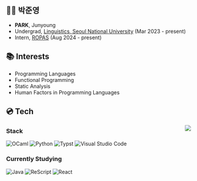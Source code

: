 ## 👨‍💻 박준영
- **PARK**, Junyoung
- Undergrad, [Linguistics, Seoul National University](https://linguist.snu.ac.kr) (Mar 2023 - present)
- Intern, [ROPAS](https://ropas.snu.ac.kr) (Aug 2024 - present)

## 📚 Interests
- Programming Languages
- Functional Programming
- Static Analysis
- Human Factors in Programming Languages

## 💿 Tech
<a href="https://github.com/anuraghazra/github-readme-stats"><img align="right" src="https://github-readme-stats.vercel.app/api/top-langs/?username=bloomwayz&layout=compact"/></a>

### Stack
![OCaml](https://img.shields.io/badge/OCaml-%23E98407.svg?style=for-the-badge&logo=ocaml&logoColor=white)
![Python](https://img.shields.io/badge/python-3670A0?style=for-the-badge&logo=python&logoColor=ffdd54)
![Typst](https://img.shields.io/badge/Typst-3670A0?style=for-the-badge&logo=typst&logoColor=white)
![Visual Studio Code](https://img.shields.io/badge/Visual%20Studio%20Code-0078d7.svg?style=for-the-badge&logo=code&logoColor=white)

### Currently Studying
![Java](https://img.shields.io/badge/java-007396?style=for-the-badge&logo=java&logoColor=white)
![ReScript](https://img.shields.io/badge/rescript-E6484F?style=for-the-badge&logo=rescript&logoColor=white)
![React](https://img.shields.io/badge/react-222222?style=for-the-badge&logo=react&logoColor=61DAFB)
